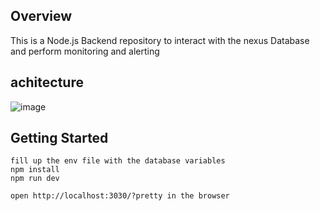 ## Overview
This is a Node.js Backend repository to interact with the nexus Database and perform monitoring and alerting


## achitecture

![image](https://github.com/Nexus-2023/Backend/assets/42178214/089c7067-f687-4675-a8b0-cfbcae20abb3)



## Getting Started
```
fill up the env file with the database variables
npm install
npm run dev
```

```
open http://localhost:3030/?pretty in the browser
```
